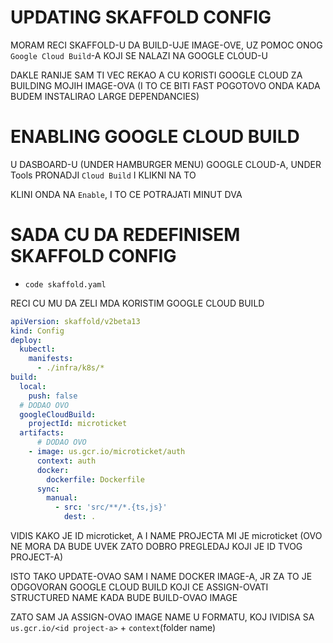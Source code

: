 # UPDATING SKAFFOLD CONFIG

MORAM RECI SKAFFOLD-U DA BUILD-UJE IMAGE-OVE, UZ POMOC ONOG `Google Cloud Build`-A KOJI SE NALAZI NA GOOGLE CLOUD-U

DAKLE RANIJE SAM TI VEC REKAO A CU KORISTI GOOGLE CLOUD ZA BUILDING MOJIH IMAGE-OVA (I TO CE BITI FAST POGOTOVO ONDA KADA BUDEM INSTALIRAO LARGE DEPENDANCIES)

# ENABLING GOOGLE CLOUD BUILD

U DASBOARD-U (UNDER HAMBURGER MENU) GOOGLE CLOUD-A, UNDER Tools PRONADJI `Cloud Build` I KLIKNI NA TO

KLINI ONDA NA `Enable`, I TO CE POTRAJATI MINUT DVA

# SADA CU DA REDEFINISEM SKAFFOLD CONFIG

- `code skaffold.yaml`

RECI CU MU DA ZELI MDA KORISTIM GOOGLE CLOUD BUILD

```yaml
apiVersion: skaffold/v2beta13
kind: Config
deploy:
  kubectl:
    manifests:
      - ./infra/k8s/*
build:
  local:
    push: false
  # DODAO OVO
  googleCloudBuild:
    projectId: microticket
  artifacts:
      # DODAO OVO
    - image: us.gcr.io/microticket/auth
      context: auth
      docker:
        dockerfile: Dockerfile
      sync:
        manual:
          - src: 'src/**/*.{ts,js}'
            dest: .

```

VIDIS KAKO JE ID microticket, A I NAME PROJECTA MI JE microticket (OVO NE MORA DA BUDE UVEK ZATO DOBRO PREGLEDAJ KOJI JE ID TVOG PROJECT-A)

ISTO TAKO UPDATE-OVAO SAM I NAME DOCKER IMAGE-A, JR ZA TO JE ODGOVORAN GOOGLE CLOUD BUILD KOJI CE ASSIGN-OVATI STRUCTURED NAME KADA BUDE BUILD-OVAO IMAGE

ZATO SAM JA ASSIGN-OVAO IMAGE NAME U FORMATU, KOJ IVIDISA SA `us.gcr.io/<id project-a>` + `context`(folder name)
